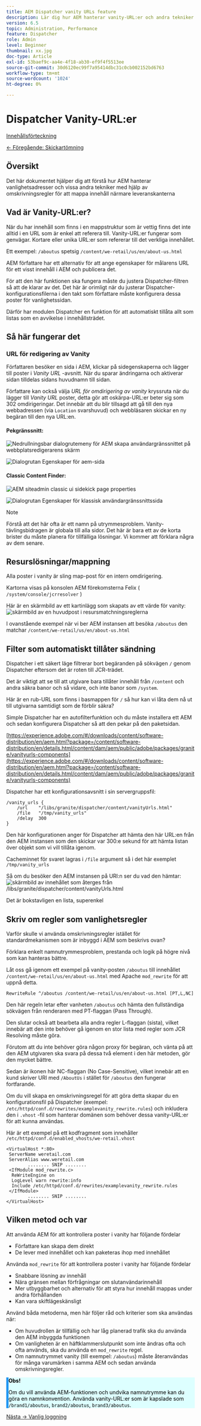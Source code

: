 ```yaml
---
title: AEM Dispatcher vanity URLs feature
description: Lär dig hur AEM hanterar vanity-URL:er och andra tekniker med hjälp av omskrivningsregler för att mappa innehåll närmare leveransgränsen.
version: 6.5
topic: Administration, Performance
feature: Dispatcher
role: Admin
level: Beginner
thumbnail: xx.jpg
doc-type: Article
exl-id: 53baef9c-aa4e-4f18-ab30-ef9f4f5513ee
source-git-commit: 30d6120ec99f7a95414dbc31c0cb002152bd6763
workflow-type: tm+mt
source-wordcount: '1024'
ht-degree: 0%

---
```


# Dispatcher Vanity-URL:er

[Innehållsförteckning](./overview.md)

[&lt;- Föregående: Skickartömning](./disp-flushing.md)

## Översikt

Det här dokumentet hjälper dig att förstå hur AEM hanterar vanlighetsadresser och vissa andra tekniker med hjälp av omskrivningsregler för att mappa innehåll närmare leveranskanterna

## Vad är Vanity-URL:er?

När du har innehåll som finns i en mappstruktur som är vettig finns det inte alltid i en URL som är enkel att referera till. Vanity-URL:er fungerar som genvägar. Kortare eller unika URL:er som refererar till det verkliga innehållet.

Ett exempel: `/aboutus` spetsig `/content/we-retail/us/en/about-us.html`

AEM författare har ett alternativ för att ange egenskaper för målarens URL för ett visst innehåll i AEM och publicera det.

För att den här funktionen ska fungera måste du justera Dispatcher-filtren så att de klarar av det. Det här är orimligt när du justerar Dispatcher-konfigurationsfilerna i den takt som författare måste konfigurera dessa poster för vanlighetssidan.

Därför har modulen Dispatcher en funktion för att automatiskt tillåta allt som listas som en avvikelse i innehållsträdet.


## Så här fungerar det

### URL för redigering av Vanity

Författaren besöker en sida i AEM, klickar på sidegenskaperna och lägger till poster i _Vanity URL_ -avsnitt. När du sparar ändringarna och aktiverar sidan tilldelas sidans huvudnamn till sidan.

Författare kan också välja _URL för omdirigering av vanity_ kryssruta när du lägger till _Vanity URL_ poster, detta gör att oskärpa-URL:er beter sig som 302 omdirigeringar. Det innebär att du blir tillsagd att gå till den nya webbadressen (via `Location` svarshuvud) och webbläsaren skickar en ny begäran till den nya URL:en.

#### Pekgränssnitt:

![Nedrullningsbar dialogrutemeny för AEM skapa användargränssnittet på webbplatsredigerarens skärm](assets/disp-vanity-url/aem-page-properties-drop-down.png "aem-page-properties-drop-down")

![Dialogrutan Egenskaper för aem-sida](assets/disp-vanity-url/aem-page-properties.png "aem-page-properties")

#### Classic Content Finder:

![AEM siteadmin classic ui sidekick page properties](assets/disp-vanity-url/aem-page-properties-sidekick.png "aem-page-properties-sidespark")

![Dialogrutan Egenskaper för klassisk användargränssnittssida](assets/disp-vanity-url/aem-page-properties-classic.png "aem-page-properties-classic")


>[!NOTE]
>
>Förstå att det här ofta är ett namn på utrymmesproblem. Vanity-tävlingsbidragen är globala till alla sidor. Det här är bara ett av de korta brister du måste planera för tillfälliga lösningar. Vi kommer att förklara några av dem senare.


## Resurslösningar/mappning

Alla poster i vanity är sling map-post för en intern omdirigering.

Kartorna visas på konsolen AEM förekomsterna Felix ( `/system/console/jcrresolver` )

Här är en skärmbild av ett kartinlägg som skapats av ett värde för vanity:
![skärmbild av en huvudpost i resursmatchningsreglerna](assets/disp-vanity-url/vanity-resource-resolver-entry.png "vanity-resource-resolver-entry")

I ovanstående exempel när vi ber AEM instansen att besöka `/aboutus` den matchar `/content/we-retail/us/en/about-us.html`

## Filter som automatiskt tillåter sändning

Dispatcher i ett säkert läge filtrerar bort begäranden på sökvägen `/` genom Dispatcher eftersom det är roten till JCR-trädet.

Det är viktigt att se till att utgivare bara tillåter innehåll från `/content` och andra säkra banor och så vidare, och inte banor som `/system`.

Här är en rub-URL som finns i basmappen för `/` så hur kan vi låta dem nå ut till utgivarna samtidigt som de förblir säkra?

Simple Dispatcher har en autofilterfunktion och du måste installera ett AEM och sedan konfigurera Dispatcher så att den pekar på den paketsidan.

[https://experience.adobe.com/#/downloads/content/software-distribution/en/aem.html?package=/content/software-distribution/en/details.html/content/dam/aem/public/adobe/packages/granite/vanityurls-components](https://experience.adobe.com/#/downloads/content/software-distribution/en/aem.html?package=/content/software-distribution/en/details.html/content/dam/aem/public/adobe/packages/granite/vanityurls-components)

Dispatcher har ett konfigurationsavsnitt i sin servergruppsfil:

```
/vanity_urls { 
    /url    "/libs/granite/dispatcher/content/vanityUrls.html" 
    /file   "/tmp/vanity_urls" 
    /delay  300 
}
```

Den här konfigurationen anger för Dispatcher att hämta den här URL:en från den AEM instansen som den skickar var 300:e sekund för att hämta listan över objekt som vi vill tillåta igenom.

Cacheminnet för svaret lagras i `/file` argument så i det här exemplet `/tmp/vanity_urls`

Så om du besöker den AEM instansen på URI:n ser du vad den hämtar:
![skärmbild av innehållet som återges från /libs/granite/dispatcher/content/vanityUrls.html](assets/disp-vanity-url/vanity-url-component.png "vanity-url-component")

Det är bokstavligen en lista, superenkel

## Skriv om regler som vanlighetsregler

Varför skulle vi använda omskrivningsregler istället för standardmekanismen som är inbyggd i AEM som beskrivs ovan?

Förklara enkelt namnutrymmesproblem, prestanda och logik på högre nivå som kan hanteras bättre.

Låt oss gå igenom ett exempel på vanity-posten `/aboutus` till innehållet `/content/we-retail/us/en/about-us.html` med Apache `mod_rewrite` för att uppnå detta.

```
RewriteRule ^/aboutus /content/we-retail/us/en/about-us.html [PT,L,NC]
```

Den här regeln letar efter vanheten `/aboutus` och hämta den fullständiga sökvägen från renderaren med PT-flaggan (Pass Through).

Den slutar också att bearbeta alla andra regler L-flaggan (sista), vilket innebär att den inte behöver gå igenom en stor lista med regler som JCR Resolving måste göra.

Förutom att du inte behöver göra någon proxy för begäran, och vänta på att den AEM utgivaren ska svara på dessa två element i den här metoden, gör den mycket bättre.

Sedan är ikonen här NC-flaggan (No Case-Sensitive), vilket innebär att en kund skriver URI med `/AboutUs` i stället för `/aboutus` den fungerar fortfarande.

Om du vill skapa en omskrivningsregel för att göra detta skapar du en konfigurationsfil på Dispatcher (exempel: `/etc/httpd/conf.d/rewrites/examplevanity_rewrite.rules`) och inkludera den i `.vhost` -fil som hanterar domänen som behöver dessa vanity-URL:er för att kunna användas.

Här är ett exempel på ett kodfragment som innehåller `/etc/httpd/conf.d/enabled_vhosts/we-retail.vhost`

```
<VirtualHost *:80> 
 ServerName weretail.com 
 ServerAlias www.weretail.com 
        ........ SNIP ........ 
 <IfModule mod_rewrite.c> 
  ReWriteEngine on 
  LogLevel warn rewrite:info 
  Include /etc/httpd/conf.d/rewrites/examplevanity_rewrite.rules 
 </IfModule> 
        ........ SNIP ........ 
</VirtualHost>
```

## Vilken metod och var

Att använda AEM för att kontrollera poster i vanity har följande fördelar

- Författare kan skapa dem direkt
- De lever med innehållet och kan paketeras ihop med innehållet

Använda `mod_rewrite` för att kontrollera poster i vanity har följande fördelar

- Snabbare lösning av innehåll
- Nära gränsen mellan förfrågningar om slutanvändarinnehåll
- Mer utbyggbarhet och alternativ för att styra hur innehåll mappas under andra förhållanden
- Kan vara skiftlägeskänsligt

Använd båda metoderna, men här följer råd och kriterier som ska användas när:

- Om huvudrollen är tillfällig och har låg planerad trafik ska du använda den AEM inbyggda funktionen
- Om vanligheten är en häftklammerslutpunkt som inte ändras ofta och ofta används, ska du använda en `mod_rewrite` regel.
- Om namnutrymmet vanity (till exempel: `/aboutus`) måste återanvändas för många varumärken i samma AEM och sedan använda omskrivningsregler.

<div style="color: #000;border-left: 6px solid #2196F3;background-color:#ddffff;"><b>Obs!</b>

Om du vill använda AEM-funktionen och undvika namnutrymme kan du göra en namnkonvention. Använda vanity-URL:er som är kapslade som `/brand1/aboutus`, `brand2/aboutus`, `brand3/aboutus`.
</div>

[Nästa -> Vanlig loggning](./common-logs.md)
